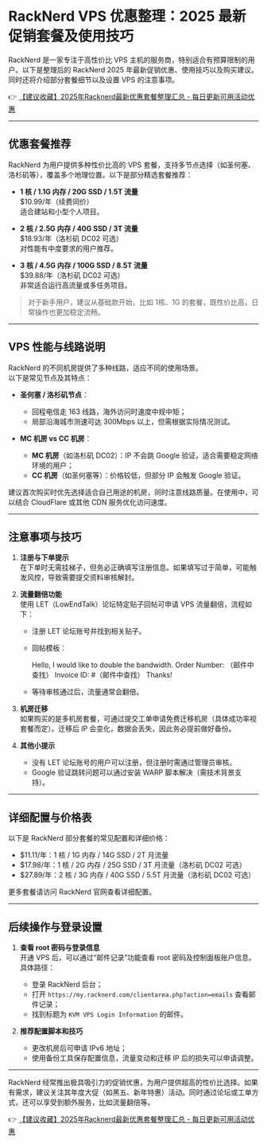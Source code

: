 # RackNerd VPS 优惠整理：2025 最新促销套餐及使用技巧

RackNerd 是一家专注于高性价比 VPS 主机的服务商，特别适合有预算限制的用户。以下是整理后的 RackNerd 2025 年最新促销优惠、使用技巧以及购买建议。同时还将介绍部分套餐细节以及设置 VPS 的注意事项。

👉 [【建议收藏】2025年Racknerd最新优惠套餐整理汇总 - 每日更新可用活动优惠](https://bit.ly/Rack_Nerd)

---

## 优惠套餐推荐

RackNerd 为用户提供多种性价比高的 VPS 套餐，支持多节点选择（如圣何塞、洛杉矶等），覆盖多个地理位置。以下是部分精选套餐推荐：

- **1 核 / 1.1G 内存 / 20G SSD / 1.5T 流量**  
  $10.99/年（续费同价）  
  适合建站和小型个人项目。

- **2 核 / 2.5G 内存 / 40G SSD / 3T 流量**  
  $18.93/年（洛杉矶 DC02 可选）  
  对性能有中度要求的用户推荐。

- **3 核 / 4.5G 内存 / 100G SSD / 8.5T 流量**  
  $39.88/年（洛杉矶 DC02 可选）  
  非常适合运行高流量或多任务项目。

> 对于新手用户，建议从基础款开始，比如 1核、1G 的套餐，既性价比高，日常操作也更加稳定流畅。

---

## VPS 性能与线路说明  

RackNerd 的不同机房提供了多种线路，适应不同的使用场景。  
以下是常见节点及其特点：

- **圣何塞 / 洛杉矶节点**：
  - 回程电信走 163 线路，海外访问时速度中规中矩；
  - 局部沿海城市测速可达 300Mbps 以上，但需根据实际情况测试。

- **MC 机房 vs CC 机房**：
  - **MC 机房**（如洛杉矶 DC02）：IP 不会跳 Google 验证，适合需要稳定网络环境的用户；
  - **CC 机房**（如圣何塞等）：价格较低，但部分 IP 会触发 Google 验证。

建议首次购买时优先选择适合自己用途的机房，同时注意线路质量。在使用中，可以结合 CloudFlare 或其他 CDN 服务优化访问速度。

---

## 注意事项与技巧

1. **注册与下单提示**  
   在下单时无需挂梯子，但务必正确填写注册信息。如果填写过于简单，可能触发风控，导致需要提交资料审核解封。

2. **流量翻倍功能**  
   使用 LET（LowEndTalk）论坛特定贴子回帖可申请 VPS 流量翻倍，流程如下：
   - 注册 LET 论坛账号并找到相关贴子。
   - 回帖模板：
     
     Hello, I would like to double the bandwidth.
     Order Number: （邮件中查找）
     Invoice ID: #（邮件中查找）
     Thanks!
     
   - 等待审核通过后，流量通常会翻倍。

3. **机房迁移**  
   如果购买的是多机房套餐，可通过提交工单申请免费迁移机房（具体成功率视套餐而定）。迁移后 IP 会变化，数据会丢失，因此务必提前做好备份。

4. **其他小提示**  
   - 没有 LET 论坛账号的用户可以注册，但注册时需通过管理员审核。
   - Google 验证跳转问题可以通过安装 WARP 脚本解决（需技术背景支持）。

---

## 详细配置与价格表

以下是 RackNerd 部分套餐的常见配置和详细价格：

- $11.11/年：1 核 / 1G 内存 / 14G SSD / 2T 月流量  
- $17.98/年：1 核 / 2G 内存 / 25G SSD / 3T 月流量（洛杉矶 DC02 可选）  
- $27.89/年：2 核 / 3G 内存 / 40G SSD / 5.5T 月流量（洛杉矶 DC02 可选）

更多套餐请访问 RackNerd 官网查看详细配置。

---

## 后续操作与登录设置  

1. **查看 root 密码与登录信息**  
   开通 VPS 后，可以通过“邮件记录”功能查看 root 密码及控制面板账户信息。具体路径：
   - 登录 RackNerd 后台；
   - 打开 `https://my.racknerd.com/clientarea.php?action=emails` 查看邮件记录；
   - 找到标题为 `KVM VPS Login Information` 的邮件。

2. **推荐配置脚本和技巧**  
   - 更改机房后可申请 IPv6 地址；
   - 使用备份工具保存配置信息，流量变动和迁移 IP 后的损失可以申请调整。

---

RackNerd 经常推出极具吸引力的促销优惠，为用户提供超高的性价比选择。如果有需求，建议关注其年度大促（如黑五、新年特惠）活动。同时通过论坛或工单方式，还可以享受到额外服务，比如流量翻倍等。

👉 [【建议收藏】2025年Racknerd最新优惠套餐整理汇总 - 每日更新可用活动优惠](https://bit.ly/Rack_Nerd)